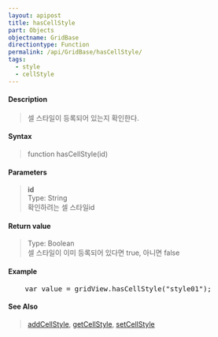 ```yaml
---
layout: apipost
title: hasCellStyle
part: Objects
objectname: GridBase
directiontype: Function
permalink: /api/GridBase/hasCellStyle/
tags:
  - style
  - cellStyle
---
```



#### Description

> 셀 스타일이 등록되어 있는지 확인한다.  

#### Syntax

> function hasCellStyle(id)  

#### Parameters

> **id**  
> Type: String  
> 확인하려는 셀 스타일id  

#### Return value

> Type: Boolean  
> 셀 스타일이 이미 등록되어 있다면 true, 아니면 false  

#### Example

<pre class="prettyprint">
    var value = gridView.hasCellStyle("style01");
</pre>

#### See Also
> [addCellStyle](/api/GridBase/addCellStyle), [getCellStyle](/api/GridBase/getCellStyle), [setCellStyle](/api/GridBase/setCellStyle)